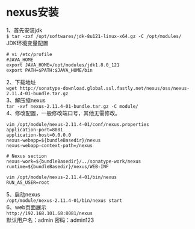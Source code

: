 nexus安装
=========
1、首先安装jdk  
``` $ tar -zxf /opt/softwares/jdk-8u121-linux-x64.gz -C /opt/modules/ ```  
JDK环境变量配置  
```
# vi /etc/profile
#JAVA_HOME
export JAVA_HOME=/opt/modules/jdk1.8.0_121
export PATH=$PATH:$JAVA_HOME/bin
```  
2、下载地址  
``` wget http://sonatype-download.global.ssl.fastly.net/nexus/oss/nexus-2.11.4-01-bundle.tar.gz ```  
3、解压缩nexus  
``` tar -xvf nexus-2.11.4-01-bundle.tar.gz -C module/ ```  
4、修改配置，一般修改端口号，其他无需修改。  
```
vim /opt/module/nexus-2.11.4-01/conf/nexus.properties
application-port=8081
application-host=0.0.0.0
nexus-webapp=${bundleBasedir}/nexus
nexus-webapp-context-path=/nexus

# Nexus section
nexus-work=${bundleBasedir}/../sonatype-work/nexus
runtime=${bundleBasedir}/nexus/WEB-INF
```  
```
vim /opt/module/nexus-2.11.4-01/bin/nexus
RUN_AS_USER=root
```  
5、启动nexus  
``` /opt/module/nexus-2.11.4-01/bin/nexus start ```  
6、web页面展示  
``` http://192.168.101.68:8081/nexus ```  
默认用户名：admin 密码：admin123  

